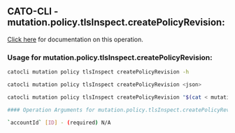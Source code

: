 
## CATO-CLI - mutation.policy.tlsInspect.createPolicyRevision:
[Click here](https://api.catonetworks.com/documentation/#mutation-mutation.policy.tlsInspect.createPolicyRevision) for documentation on this operation.

### Usage for mutation.policy.tlsInspect.createPolicyRevision:

```bash
catocli mutation policy tlsInspect createPolicyRevision -h

catocli mutation policy tlsInspect createPolicyRevision <json>

catocli mutation policy tlsInspect createPolicyRevision "$(cat < mutation.policy.tlsInspect.createPolicyRevision.json)"

#### Operation Arguments for mutation.policy.tlsInspect.createPolicyRevision ####

`accountId` [ID] - (required) N/A    
